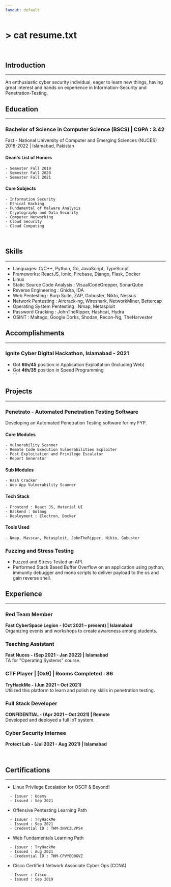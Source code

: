 ```yaml
---
layout: default
---
```


# > cat resume.txt

<br>

## **Introduction**

---

An enthusiastic cyber security individual, eager to learn new things, having great interest and hands on experience in Information-Security and Penetration-Testing.

## **Education**

---

### Bachelor of Science in Computer Science (BSCS) | CGPA : 3.42 <br>
Fast - National University of Computer and Emerging Sciences (NUCES) <br>
2018-2022 | Islamabad, Pakistan

#### Dean's List of Honors
```
- Semester Fall 2019
- Semester Fall 2020
- Semester Fall 2021
```

#### Core Subjects
```
- Information Security
- Ethical Hacking
- Fundamental of Malware Analysis
- Cryptography and Data Security
- Computer Networking
- Cloud Security
- Cloud Computing
```
<br>

## **Skills**

---

- Languages: C/C++, Python, Go, JavaScript, TypeScript
- Frameworks: ReactJS, Ionic, Firebase, Django, Flask, Docker
- Linux
- Static Source Code Analysis : VisualCodeGrepper, SonarQube
- Reverse Engineering : Ghidra, IDA
- Web Pentesting : Burp Suite, ZAP, Gobuster, Nikto, Nessus
- Network Pentesting : Aircrack-ng, Wireshark, NetworkMiner, Bettercap
- Operating System Pentesting : Nmap, Metasploit
- Password Cracking : JohnTheRipper, Hashcat, Hydra
- OSINT : Maltego, Google Dorks, Shodan, Recon-Ng, TheHarvester
  <br>

## **Accomplishments**

---

### Ignite Cyber Digital Hackathon, Islamabad - 2021
- Got **6th/45** position in Application Exploitation (Including Web)
- Got **4th/35** position in Speed Programming
  <br>```

## **Projects**

---

### Penetrato - Automated Penetration Testing Software <br>
Developing an Automated Penetration Testing software for my FYP.
#### Core Modules
```
- Vulnerability Scanner
- Remote Code Execution Vulnerabilities Exploiter
- Post Exploitation and Privilege Escalator
- Report Generator
```
#### Sub Modules
```
- Hash Cracker
- Web App Vulnerability Scanner
```
#### Tech Stack
```
- Frontend : React JS, Material UI
- Backend : Golang
- Deployment : Electron, Docker
```
#### Tools Used
```
- Nmap, Masscan, Metasploit, JohnTheRipper, Nikto, Gobuster
```
### **Fuzzing and Stress Testing**
- Fuzzed and Stress Tested an API.
- Performed Stack Based Buffer Overflow on an application using python, immunity debugger and mona scripts to deliver payload to the os and gain reverse shell.
  <br>

## **Experience**

---

### Red Team Member
**Fast CyberSpace Legion - (Oct 2021 – present) | Islamabad** <br>
Organizing events and workshops to create awareness among students.

### Teaching Assistant
**Fast Nuces - (Sep 2021 - Jan 2022) | Islamabad** <br>
TA for "Operating Systems" course.

### CTF Player | [0x9] | Rooms Completed : 86 
**TryHackMe - (Jun 2021 – Oct 2021)** <br>
Utilized this platform to learn and polish my skills in penetration testing.

### Full Stack Developer 
**CONFIDENTIAL - (Apr 2021 – Oct 2021) | Remote** <br>
Developed and deployed a full IoT system.

### Cyber Security Internee
**Protect Lab - (Jul 2021 - Aug 2021) | Islamabad**

  <br/>

## Certifications

---

- Linux Privilege Escalation for OSCP & Beyond!
```
  - Issuer : Udemy
  - Issued : Sep 2021
```
- Offensive Pentesting Learning Path
```
  - Issuer : TryHackMe
  - Issued : Sep 2021
  - Credential ID : THM-INVCZLVPS4 
```
- Web Fundamentals Learning Path
```
  - Issuer : TryHackMe
  - Issued : Aug 2021
  - Credential ID : THM-CPVYEQ0GVZ 
```
- Cisco Certified Network Associate Cyber Ops (CCNA)
```
  - Issuer : Cisco
  - Issued : Sep 2019
```
<br/>